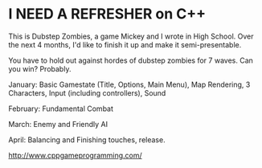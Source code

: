 # I NEED A REFRESHER on C++

This is Dubstep Zombies, a game Mickey and I wrote in High School. Over the next 4 months, I'd like to finish it up and make it semi-presentable.

You have to hold out against hordes of dubstep zombies for 7 waves. Can you win? Probably.

January: Basic Gamestate (Title, Options, Main Menu), Map Rendering, 3 Characters, Input (including controllers), Sound

February: Fundamental Combat

March: Enemy and Friendly AI

April: Balancing and Finishing touches, release.

http://www.cppgameprogramming.com/
